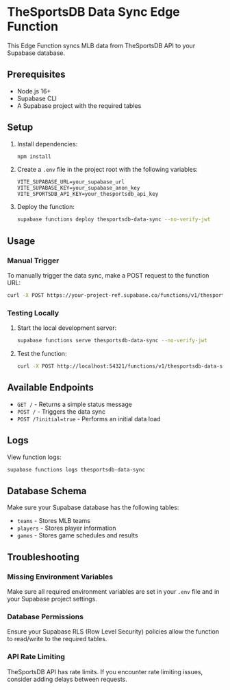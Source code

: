 # TheSportsDB Data Sync Edge Function

This Edge Function syncs MLB data from TheSportsDB API to your Supabase database.

## Prerequisites

- Node.js 16+
- Supabase CLI
- A Supabase project with the required tables

## Setup

1. Install dependencies:
   ```bash
   npm install
   ```

2. Create a `.env` file in the project root with the following variables:
   ```
   VITE_SUPABASE_URL=your_supabase_url
   VITE_SUPABASE_KEY=your_supabase_anon_key
   VITE_SPORTSDB_API_KEY=your_thesportsdb_api_key
   ```

3. Deploy the function:
   ```bash
   supabase functions deploy thesportsdb-data-sync --no-verify-jwt
   ```

## Usage

### Manual Trigger

To manually trigger the data sync, make a POST request to the function URL:

```bash
curl -X POST https://your-project-ref.supabase.co/functions/v1/thesportsdb-data-sync
```

### Testing Locally

1. Start the local development server:
   ```bash
   supabase functions serve thesportsdb-data-sync --no-verify-jwt
   ```

2. Test the function:
   ```bash
   curl -X POST http://localhost:54321/functions/v1/thesportsdb-data-sync
   ```

## Available Endpoints

- `GET /` - Returns a simple status message
- `POST /` - Triggers the data sync
- `POST /?initial=true` - Performs an initial data load

## Logs

View function logs:

```bash
supabase functions logs thesportsdb-data-sync
```

## Database Schema

Make sure your Supabase database has the following tables:

- `teams` - Stores MLB teams
- `players` - Stores player information
- `games` - Stores game schedules and results
## Troubleshooting

### Missing Environment Variables

Make sure all required environment variables are set in your `.env` file and in your Supabase project settings.

### Database Permissions

Ensure your Supabase RLS (Row Level Security) policies allow the function to read/write to the required tables.

### API Rate Limiting

TheSportsDB API has rate limits. If you encounter rate limiting issues, consider adding delays between requests.
